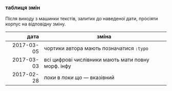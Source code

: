 ### таблиця змін

Після виходу з машинки текстів, залитих до наведеної дати, просіяти корпус на відповідну зміну.

дата  | зміна
---------:|----------
2017-03-05 | чортики автора мають позначатися `:typo`
2017-03-03 | всі цифрові числівники мають мати повну морф. інфу
2017-02-28 | _поки_ в _поки що_ — вказівний
